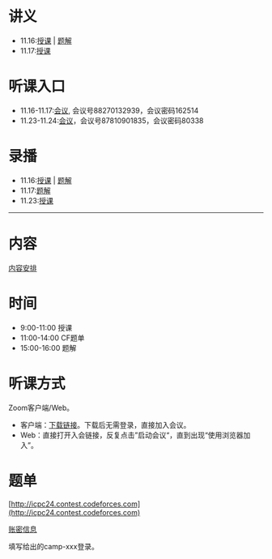 # 讲义
- 11.16:[授课](./Day1/Number_Theory.pdf) | [题解](./Day1/Solutions.pdf)
- 11.17:[授课](./Day2/)
# 听课入口
- 11.16-11.17:[会议](https://itmo.zoom.us/j/88270132939?pwd=DOp3z9Guda5nOesYNpBIHYy6aBbbw3.1), 会议号88270132939，会议密码162514
- 11.23-11.24:[会议](https://itmo.zoom.us/j/87810901835?pwd=2UzPYZZ1r2aEKPV5DnaNbmYqCgWjRj.1)，会议号87810901835，会议密码80338
# 录播
- 11.16:[授课](https://itmo.zoom.us/rec/share/zOpsduFZIgxADWRb_2FVZyBli1b75hy6KaTJUyDEq4EnICu9IpQcvzJvTj9gmVTi.NHCB0o5G8xZ132dT) | [题解](https://itmo.zoom.us/rec/share/vae3yeuqsCMRiIvVHbt_mSakam8T_ZRXUmclQKE7jLACnTXowgznAy1h4G8oXUDr.9J15WraNo_tZvOgz)
- 11.17:[题解](https://itmo.zoom.us/rec/share/C3xHTSv5bDH1uY5ZNBK7FqxLMZRWBsI7gHJ3vlJNNLXqqHaNysWj-Lo3KGgnS918.WC0lHu4VXFar9m1k)
- 11.23:[授课](https://itmo.zoom.us/rec/share/GcffBskvuCGtSUbDkE1xAuWlcj_3hdFgA5YJFgskFIW55ZNKdMQ7u3VBBhjeTrc9.jTUGwqkBb-ytO6Fi)
---
# 内容
[内容安排](./Teaching_Plan.docx)
# 时间
- 9:00-11:00 授课
- 11:00-14:00 CF题单
- 15:00-16:00 题解
# 听课方式
Zoom客户端/Web。
- 客户端：[下载链接](https://zoom.us/zh-cn/download)。下载后无需登录，直接加入会议。
- Web：直接打开入会链接，反复点击”启动会议“，直到出现“使用浏览器加入”。
# 题单
[http://icpc24.contest.codeforces.com](http://icpc24.contest.codeforces.com)

[账密信息](./user_name.xlsx)

填写给出的camp-xxx登录。

